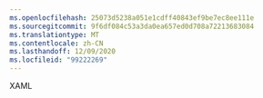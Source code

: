 ```yaml
---
ms.openlocfilehash: 25073d5238a051e1cdff40843ef9be7ec8ee111e
ms.sourcegitcommit: 9f6df084c53a3da0ea657ed0d708a72213683084
ms.translationtype: MT
ms.contentlocale: zh-CN
ms.lasthandoff: 12/09/2020
ms.locfileid: "99222269"
---
```

XAML
